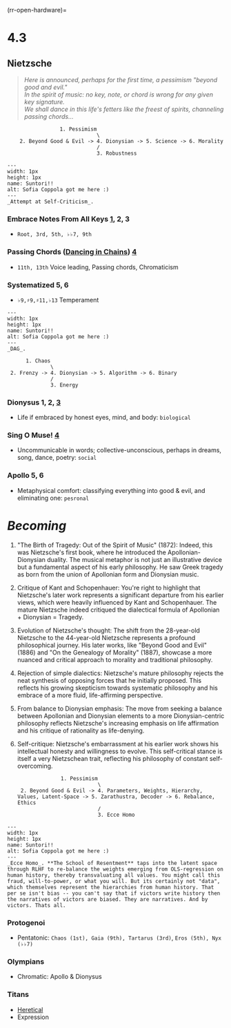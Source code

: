 (rr-open-hardware)=
# 4.3
 
## Nietzsche

>*Here is announced, perhaps for the first time, a pessimism "beyond good and evil."            
>In the spirit of music: no key, note, or chord is wrong for any given key signature.         
>We shall dance in this life's fetters like the freest of spirits, channeling passing chords...*       

     

                     1. Pessimism
                                 \
        2. Beyond Good & Evil -> 4. Dionysian -> 5. Science -> 6. Morality
                                 /
                                 3. Robustness

```{figure} blanche.png
---
width: 1px
height: 1px
name: Suntori!!
alt: Sofia Coppola got me here :)
---
_Attempt at Self-Criticism_.
```

### Embrace Notes From All Keys [1](https://github.com/abikesa/dailygrind), 2, 3
- `Root, 3rd, 5th, ♭♭7, 9th`
  
### Passing Chords ([Dancing in Chains](https://www.gutenberg.org/cache/epub/37841/pg37841-images.html)) [4](https://abikesa.github.io/bach/)
- `11th, 13th` Voice leading, Passing chords, Chromaticism
  
### Systematized  5, 6
- `♭9,♯9,♯11,♭13` Temperament

```{figure} https://abikesa.github.io/why-python/python.png
---
width: 1px
height: 1px
name: Suntori!!
alt: Sofia Coppola got me here :)
---
_DAG_.
```


          1. Chaos
                  \
     2. Frenzy -> 4. Dionysian -> 5. Algorithm -> 6. Binary
                  /
                  3. Energy


### Dionysus 1, 2, [3](https://en.wikisource.org/wiki/An_Attempt_at_Self-Criticism)
- Life if embraced by honest eyes, mind, and body: `biological`

### Sing O Muse! [4](https://abikesa.github.io/why-python/)
- Uncommunicable in words; collective-unconscious, perhaps in dreams, song, dance, poetry: `social`

### Apollo 5, 6
- Metaphysical comfort: classifying everything into good & evil, and eliminating one: `pesronal`

# _Becoming_

1. "The Birth of Tragedy: Out of the Spirit of Music" (1872):
Indeed, this was Nietzsche's first book, where he introduced the Apollonian-Dionysian duality. The musical metaphor is not just an illustrative device but a fundamental aspect of his early philosophy. He saw Greek tragedy as born from the union of Apollonian form and Dionysian music.

2. Critique of Kant and Schopenhauer:
You're right to highlight that Nietzsche's later work represents a significant departure from his earlier views, which were heavily influenced by Kant and Schopenhauer. The mature Nietzsche indeed critiqued the dialectical formula of Apollonian + Dionysian = Tragedy.

3. Evolution of Nietzsche's thought:
The shift from the 28-year-old Nietzsche to the 44-year-old Nietzsche represents a profound philosophical journey. His later works, like "Beyond Good and Evil" (1886) and "On the Genealogy of Morality" (1887), showcase a more nuanced and critical approach to morality and traditional philosophy.

4. Rejection of simple dialectics:
Nietzsche's mature philosophy rejects the neat synthesis of opposing forces that he initially proposed. This reflects his growing skepticism towards systematic philosophy and his embrace of a more fluid, life-affirming perspective.

5. From balance to Dionysian emphasis:
The move from seeking a balance between Apollonian and Dionysian elements to a more Dionysian-centric philosophy reflects Nietzsche's increasing emphasis on life affirmation and his critique of rationality as life-denying.

6. Self-critique:
Nietzsche's embarrassment at his earlier work shows his intellectual honesty and willingness to evolve. This self-critical stance is itself a very Nietzschean trait, reflecting his philosophy of constant self-overcoming.



                     1. Pessimism
                                 \
        2. Beyond Good & Evil -> 4. Parameters, Weights, Hierarchy, Values, Latent-Space -> 5. Zarathustra, Decoder -> 6. Rebalance, Ethics
                                 /
                                 3. Ecce Homo


```{figure} ../../blanche.png
---
width: 1px
height: 1px
name: Suntori!!
alt: Sofia Coppola got me here :)
---
_Ecce Homo_. **The School of Resentment** taps into the latent space through RLHF to re-balance the weights emerging from OLS-regression on human history, thereby transvaluating all values. You might call this fraud, will-to-power, or what you will. But its certainly not "data", which themselves represent the hierarchies from human history. That per se isn't bias -- you can't say that if victors write history then the narratives of victors are biased. They are narratives. And by victors. Thats all.
```

### Protogenoi
- Pentatonic: `Chaos (1st), Gaia (9th), Tartarus (3rd)`, `Eros (5th), Nyx (♭♭7)`

### Olympians
- Chromatic: Apollo & Dionysus

### Titans
- [Heretical](https://www.gutenberg.org/cache/epub/27458/pg27458-images.html)
- Expression
